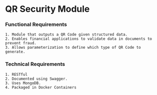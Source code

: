 # QR Security Module

### Functional Requirements

    1. Module that outputs a QR Code given structured data.
    2. Enables financial applications to validate data in documents to prevent fraud.
    3. Allows parameterization to define which type of QR Code to generate.
    
### Technical Requirements

    1. RESTful
    2. Documented using Swagger.
    3. Uses MongoDB.
    4. Packaged in Docker Containers
